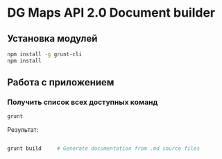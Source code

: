 DG Maps API 2.0 Document builder
===
## Установка модулей

```bash
npm install -g grunt-cli
npm install
```

## Работа с приложением

### Получить список всех доступных команд

```bash
grunt
```

Результат:

```bash

grunt build     # Generate documentation from .md source files

```